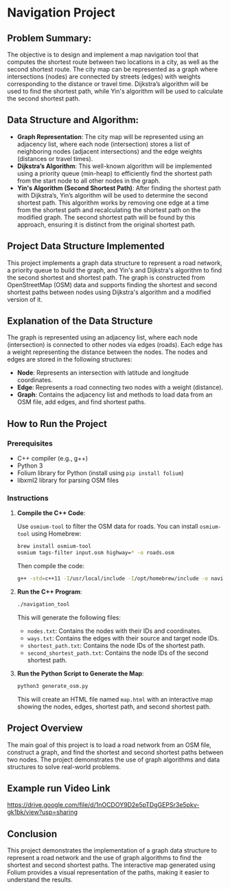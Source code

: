 # Navigation Project

## Problem Summary:

The objective is to design and implement a map navigation tool that computes the shortest route between two locations in a city, as well as the second shortest route. The city map can be represented as a graph where intersections (nodes) are connected by streets (edges) with weights corresponding to the distance or travel time. Dijkstra’s algorithm will be used to find the shortest path, while Yin's algorithm will be used to calculate the second shortest path.

## Data Structure and Algorithm:

- **Graph Representation**: The city map will be represented using an adjacency list, where each node (intersection) stores a list of neighboring nodes (adjacent intersections) and the edge weights (distances or travel times).
- **Dijkstra’s Algorithm**: This well-known algorithm will be implemented using a priority queue (min-heap) to efficiently find the shortest path from the start node to all other nodes in the graph.
- **Yin's Algorithm (Second Shortest Path)**: After finding the shortest path with Dijkstra’s, Yin’s algorithm will be used to determine the second shortest path. This algorithm works by removing one edge at a time from the shortest path and recalculating the shortest path on the modified graph. The second shortest path will be found by this approach, ensuring it is distinct from the original shortest path.

## Project Data Structure Implemented

This project implements a graph data structure to represent a road network, a priority queue to build the graph, and Yin's and Dijkstra's algorithm to find the second shortest and shortest path. The graph is constructed from OpenStreetMap (OSM) data and supports finding the shortest and second shortest paths between nodes using Dijkstra's algorithm and a modified version of it.

## Explanation of the Data Structure

The graph is represented using an adjacency list, where each node (intersection) is connected to other nodes via edges (roads). Each edge has a weight representing the distance between the nodes. The nodes and edges are stored in the following structures:

- **Node**: Represents an intersection with latitude and longitude coordinates.
- **Edge**: Represents a road connecting two nodes with a weight (distance).
- **Graph**: Contains the adjacency list and methods to load data from an OSM file, add edges, and find shortest paths.

## How to Run the Project

### Prerequisites

- C++ compiler (e.g., g++)
- Python 3
- Folium library for Python (install using `pip install folium`)
- libxml2 library for parsing OSM files

### Instructions

1. **Compile the C++ Code**:

    Use `osmium-tool` to filter the OSM data for roads. You can install `osmium-tool` using Homebrew:
   ```sh
   brew install osmium-tool
   osmium tags-filter input.osm highway=* -o roads.osm
   ```

   Then compile the code:
   ```sh
   g++ -std=c++11 -I/usr/local/include -I/opt/homebrew/include -o navigation_tool main.cpp Graph.cpp GraphAlgorithms.cpp -lexpat -lbz2 -lz -lxml2
   ```

2. **Run the C++ Program**:

   ```sh
   ./navigation_tool
   ```

   This will generate the following files:
   - `nodes.txt`: Contains the nodes with their IDs and coordinates.
   - `ways.txt`: Contains the edges with their source and target node IDs.
   - `shortest_path.txt`: Contains the node IDs of the shortest path.
   - `second_shortest_path.txt`: Contains the node IDs of the second shortest path.

3. **Run the Python Script to Generate the Map**:

   ```sh
   python3 generate_osm.py
   ```

   This will create an HTML file named `map.html` with an interactive map showing the nodes, edges, shortest path, and second shortest path.

## Project Overview

The main goal of this project is to load a road network from an OSM file, construct a graph, and find the shortest and second shortest paths between two nodes. The project demonstrates the use of graph algorithms and data structures to solve real-world problems.

## Example run Video Link

https://drive.google.com/file/d/1nOCDOY9D2e5pTDgGEPSr3e5pkv-gk1bk/view?usp=sharing

## Conclusion

This project demonstrates the implementation of a graph data structure to represent a road network and the use of graph algorithms to find the shortest and second shortest paths. The interactive map generated using Folium provides a visual representation of the paths, making it easier to understand the results.
